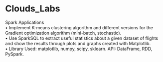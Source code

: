 # Clouds_Labs

Spark Applications<br />
• Implement K-means clustering algorithm and different versions for the Gradient optimization algorithm (mini-batch, stochastic).  <br />
• Use SparkSQL to extract useful statistics about a given dataset of flights and show the results through plots and graphs created with Matplotlib. <br />
• Library Used: matplotlib, numpy, scipy, sklearn.  API: DataFrame, RDD, PySpark. <br />
